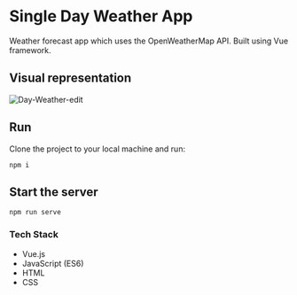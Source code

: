 # Single Day Weather App

Weather forecast app which uses the OpenWeatherMap API. Built using Vue framework.

## Visual representation

![Day-Weather-edit](https://user-images.githubusercontent.com/48471924/96101418-199a4000-0ede-11eb-80a6-e3672a57cd47.gif)

## Run
Clone the project to your local machine and run:

```
npm i
```

## Start the server
```
npm run serve
```

### Tech Stack

* Vue.js
* JavaScript (ES6)
* HTML
* CSS